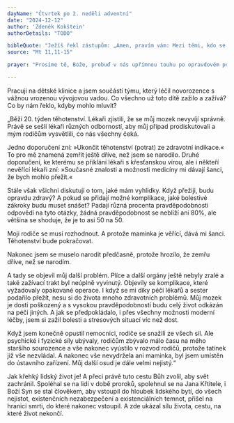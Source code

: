 ```yaml
---
dayName: "Čtvrtek po 2. neděli adventní"
date: "2024-12-12"
author: 'Zdeněk Kokštein'
authorDetails: "TODO"

bibleQuote: "Ježíš řekl zástupům: „Amen, pravím vám: Mezi těmi, kdo se narodili ze ženy, nepovstal nikdo větší než Jan Křtitel. Ale i ten nejmenší v nebeském království je větší než on. Od času Jana Křtitele až po tuto chvíli nebeské království trpí násilí a násilníci je uchvacují. Neboť všichni Proroci i Zákon prorokovali až do Jana. A chcete-li to přijmout: on je Eliáš, který má přijít. Kdo má uši, slyš!“"
source: "Mt 11,11-15"

prayer: "Prosíme tě, Bože, probuď v nás upřímnou touhu po opravdovém pokání, abychom ti mohli sloužit s čistým srdcem, a tak připravovat cestu tvému jednorozenému Synu. Neboť on s tebou v jednotě Ducha Svatého…"

---
```


Pracuji na dětské klinice a jsem součástí týmu, který léčil novorozence s vážnou vrozenou vývojovou vadou. Co všechno už toto dítě zažilo a zažívá? Co by nám řeklo, kdyby mohlo mluvit?
 
„Běží 20. týden těhotenství. Lékaři zjistili, že se můj mozek nevyvíjí správně. Právě se sešli lékaři různých odborností, aby můj případ prodiskutovali a mým rodičům vysvětlili, co nás všechny čeká.

Jedno doporučení zní: »Ukončit těhotenství (potrat) ze zdravotní indikace.« To pro mě znamená zemřít ještě dříve, než jsem se narodilo.
Druhé doporučení, ke kterému se přiklání lékaři s křesťanskou vírou, ale i někteří nevěřící lékaři zní: »Současné znalosti a možnosti medicíny mi dávají šanci, že bych mohlo přežít.«

Stále však všichni diskutují o tom, jaké mám vyhlídky. Když přežiji, budu opravdu zdravý? A pokud se přidají možné komplikace, jaké bolestivé zákroky budu muset snášet? Padají různá procenta pravděpodobnosti odpovědí na tyto otázky, žádná pravděpodobnost se neblíží ani 80%, ale většina se shoduje, že je to asi 50 na 50.

Moji rodiče se musí rozhodnout. A protože maminka je věřící, dává mi šanci. Těhotenství bude pokračovat.

Nakonec jsem se muselo narodit předčasně, protože hrozilo, že zemřu dříve, než se narodím.

A tady se objevil můj další problém. Plíce a další orgány ještě nebyly zralé a také zažívací trakt byl neúplně vyvinutý. Objevily se komplikace, které vyžadovaly opakované operace. I když se mi díky péči lékařů a sester podařilo přežít, nesu si do života mnoho zdravotních problémů. Můj mozek je dosti poškozený a s vysokou pravděpodobností budu celý život odkázán na péči jiných. A jak se předpokládalo, i přes všechny možnosti moderní léčby, jsem si zažil bolesti a stresových situací víc než dost.

Když jsem konečně opustil nemocnici, rodiče se snažili ze všech sil. Ale psychické i fyzické síly ubývaly, rodičům zbývalo málo času na mého staršího sourozence a vše nakonec vyústilo v rozvod rodičů, protože tatínek již vše nezvládal. A nakonec vše nevydržela ani maminka, byl jsem umístěn do ústavního zařízení. Můj další osud je dále velmi nejistý.“

Jak křehký lidský život je! A přeci právě tuto cestu Bůh zvolil, aby svět zachránil. Spoléhal se na lidi v době proroků, spolehnul se na Jana Křtitele, i Boží Syn se stal člověkem, aby vstoupil do hloubek lidského bytí, do všech nejistot, existenčních nezabezpečení a existenciálních temnot, přišel na hranici smrti, do které nakonec vstoupil. A zde ukázal sílu života, cestu, na které život nekončí.
